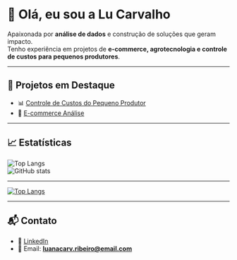 

# 👋 Olá, eu sou a Lu Carvalho

Apaixonada por **análise de dados** e construção de soluções que geram impacto.  
Tenho experiência em projetos de **e-commerce, agrotecnologia e controle de custos para pequenos produtores**.  

---

## 🚀 Projetos em Destaque

- 📊 [Controle de Custos do Pequeno Produtor](https://github.com/Lucarvalho123/controle_custos_produtor)  
- 🛒 [E-commerce Análise](https://github.com/Lucarvalho123/ecommerce_analise)  


---

## 📈 Estatísticas

![Top Langs](https://github-readme-stats.vercel.app/api/top-langs/?username=Lucarvalho123&layout=compact&theme=radical)  
![GitHub stats](https://github-readme-stats.vercel.app/api?username=Lucarvalho123&show_icons=true&theme=radical)

---

[![Top Langs](https://github-readme-stats.vercel.app/api/top-langs/?username=Lucarvalho123&layout=compact&theme=tokyonight)](https://github.com/anuraghazra/github-readme-stats)

---


## 📬 Contato

- 💼 [LinkedIn](https://www.linkedin.com/in/lucrvlh/)  
- 📧 Email: **luanacarv.ribeiro@email.com**  





